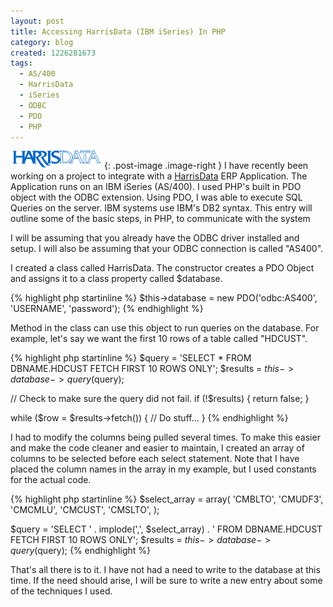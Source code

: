 ```yaml
---
layout: post
title: Accessing HarrisData (IBM iSeries) In PHP
category: blog
created: 1226281673
tags:
  - AS/400
  - HarrisData
  - iSeries
  - ODBC
  - PDO
  - PHP
---
```

![HarrisData](/assets/images/2008/11/harrisdata_logo.png){: .post-image .image-right }
I have recently been working on a project to integrate with a
[HarrisData](http://www.harrisdata.com) ERP Application. The Application runs on
an IBM iSeries (AS/400). I used PHP's built in PDO object with the ODBC
extension. Using PDO, I was able to execute SQL Queries on the server. IBM
systems use IBM's DB2 syntax. This entry will outline some of the basic steps,
in PHP, to communicate with the system

<!--more-->

I will be assuming that you already have the ODBC driver installed and setup. I
will also be assuming that your ODBC connection is called "AS400".

I created a class called HarrisData. The constructor creates a PDO Object and
assigns it to a class property called $database.

{% highlight php startinline %}
$this->database = new PDO('odbc:AS400', 'USERNAME', 'password');
{% endhighlight %}

Method in the class can use this object to run queries on the database. For
example, let's say we want the first 10 rows of a table called "HDCUST".

{% highlight php startinline %}
$query = 'SELECT * FROM DBNAME.HDCUST FETCH FIRST 10 ROWS ONLY';
$results = $this->database->query($query);

// Check to make sure the query did not fail.
if (!$results) {
    return false;
}

while ($row = $results->fetch()) {
    // Do stuff...
}
{% endhighlight %}

I had to modify the columns being pulled several times. To make this easier and
make the code cleaner and easier to maintain, I created an array of columns to
be selected before each select statement. Note that I have placed the column
names in the array in my example, but I used constants for the actual code.

{% highlight php startinline %}
$select_array = array(
  'CMBLTO',
  'CMUDF3',
  'CMCMLU',
  'CMCUST',
  'CMSLTO',
);

$query = 'SELECT ' . implode(',', $select_array) . ' FROM DBNAME.HDCUST FETCH FIRST 10 ROWS ONLY';
$results = $this->database->query($query);
{% endhighlight %}

That's all there is to it. I have not had a need to write to the database at
this time. If the need should arise, I will be sure to write a new entry about
some of the techniques I used.
